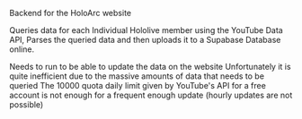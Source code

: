 Backend for the HoloArc website

Queries data for each Individual Hololive member using the YouTube Data API,
Parses the queried data and then uploads it to a Supabase Database online.

Needs to run to be able to update the data on the website
Unfortunately it is quite inefficient due to the massive amounts of data that needs to be queried
The 10000 quota daily limit given by YouTube's API for a free account is not enough for a frequent enough update (hourly updates are not possible)
